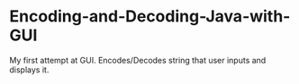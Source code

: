 # Encoding-and-Decoding-Java-with-GUI
My first attempt at GUI. Encodes/Decodes string that user inputs and displays it. 


